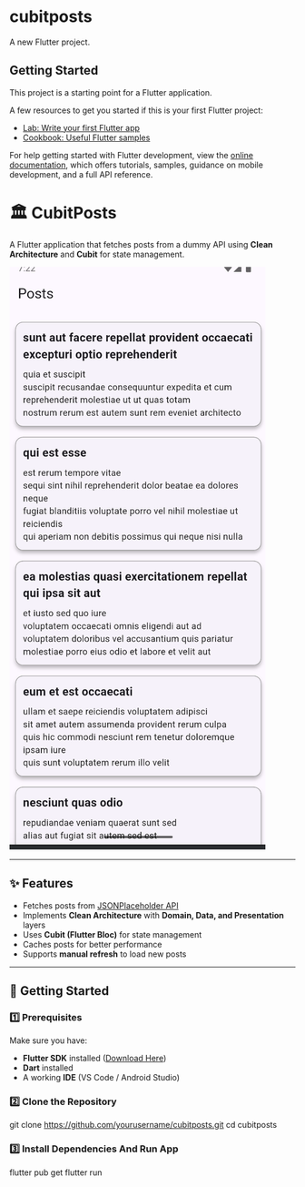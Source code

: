 # cubitposts

A new Flutter project.

## Getting Started

This project is a starting point for a Flutter application.

A few resources to get you started if this is your first Flutter project:

- [Lab: Write your first Flutter app](https://docs.flutter.dev/get-started/codelab)
- [Cookbook: Useful Flutter samples](https://docs.flutter.dev/cookbook)

For help getting started with Flutter development, view the
[online documentation](https://docs.flutter.dev/), which offers tutorials,
samples, guidance on mobile development, and a full API reference.
# 🏛️ CubitPosts

A Flutter application that fetches posts from a dummy API using **Clean Architecture** and **Cubit** for state management.

![Post Preview](post_preview.png)

---

## ✨ Features
- Fetches posts from [JSONPlaceholder API](https://jsonplaceholder.typicode.com/posts)
- Implements **Clean Architecture** with **Domain, Data, and Presentation** layers
- Uses **Cubit (Flutter Bloc)** for state management
- Caches posts for better performance
- Supports **manual refresh** to load new posts

---

## 🚀 Getting Started

### **1️⃣ Prerequisites**
Make sure you have:
- **Flutter SDK** installed ([Download Here](https://flutter.dev/docs/get-started/install))
- **Dart** installed
- A working **IDE** (VS Code / Android Studio)

### **2️⃣ Clone the Repository**
git clone https://github.com/yourusername/cubitposts.git
cd cubitposts

### **3️⃣ Install Dependencies And Run App**
flutter pub get
flutter run

